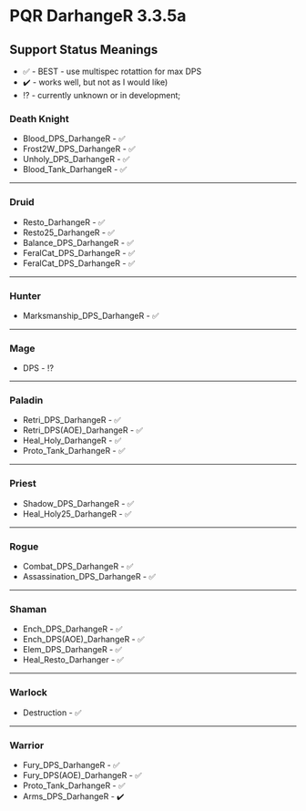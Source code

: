 # PQR DarhangeR 3.3.5a

## Support Status Meanings 


* ✅ - BEST - use multispec rotattion for max DPS
* ✔️ - works well, but not as I would like)
* ⁉️ - currently unknown or in development;

### Death Knight
* Blood_DPS_DarhangeR          - ✅
* Frost2W_DPS_DarhangeR          - ✅
* Unholy_DPS_DarhangeR          - ✅
* Blood_Tank_DarhangeR          - ✅
*** 
### Druid
* Resto_DarhangeR          - ✅
* Resto25_DarhangeR          - ✅
* Balance_DPS_DarhangeR          - ✅
* FeralCat_DPS_DarhangeR          - ✅
* FeralCat_DPS_DarhangeR          - ✅
*** 
### Hunter
* Marksmanship_DPS_DarhangeR            - ✅
*** 
### Mage
* DPS -      ⁉️
*** 
### Paladin
* Retri_DPS_DarhangeR            - ✅
* Retri_DPS(AOE)_DarhangeR            - ✅
* Heal_Holy_DarhangeR           - ✅
* Proto_Tank_DarhangeR             - ✅
*** 
### Priest
* Shadow_DPS_DarhangeR         - ✅
* Heal_Holy25_DarhangeR     - ✅
*** 
### Rogue
* Combat_DPS_DarhangeR - ✅
* Assassination_DPS_DarhangeR - ✅
*** 
### Shaman
* Ench_DPS_DarhangeR   - ✅
* Ench_DPS(AOE)_DarhangeR   - ✅
* Elem_DPS_DarhangeR   - ✅
* Heal_Resto_Darhanger - ✅
*** 
### Warlock
* Destruction -     ✅
*** 
### Warrior
* Fury_DPS_DarhangeR -     ✅
* Fury_DPS(AOE)_DarhangeR -     ✅
* Proto_Tank_DarhangeR - ✅
* Arms_DPS_DarhangeR -  ✔️
